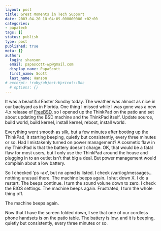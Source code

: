 ```yaml
---
layout: post
title: Great Moments in Tech Support
date: 2003-04-20 18:04:09.000000000 +02:00
categories:
- papatech
tags: []
status: publish
type: post
published: true
meta: {}
author:
  login: shanson
  email: papascott-wp@gmail.com
  display_name: PapaScott
  first_name: Scott
  last_name: Hanson
# excerpt: !ruby/object:Hpricot::Doc
  # options: {}
---
```

<p>It was a beautiful Easter Sunday today. The weather was almost as nice in our backyard as in Florida. One thing I missed while I was gone was a new 4.x release of <a title="The FreeBSD Project" href="http://www.freebsd.org/">FreeBSD</a>, so I opened up the ThinkPad on the patio and set about updating the BSD machine and the ThinkPad itself. Update source, build world, build kernel, install kernel, reboot, install world.</p>
<p>Everything went smooth as silk, but a few minutes after booting up the ThinkPad, it starting beeping, quietly but consistently, every three minutes or so. Had I mistakenly turned on power management? A cosmetic flaw in my ThinkPad is that the battery doesn't charge. OK, that would be a fatal flaw for most users, but I only use the ThinkPad around the house and plugging in to an outlet isn't that big a deal. But power management would complain about a low battery.</p>
<p>So I checked 'ps -ax', but no apmd is listed. I check /var/log/messages... nothing unusual there. The machine beeps again. I shut down X. I do a restart. The beeps continue. I turn the sound volune down to zero. I check the BIOS settings. The machine beeps again. Frustrated, I turn the whole thing off.</p>
<p>The machine beeps again.</p>
<p>Now that I have the screen folded down, I see that one of our cordless phone handsets is on the patio table. The battery is low, and it is beeping, quietly but consistently, every three minutes or so.</p>
